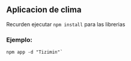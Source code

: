 ## Aplicacion de clima

Recurden ejecutar `npm install` para las librerias

### Ejemplo:
```
npm app -d "Tizimin"`
```

